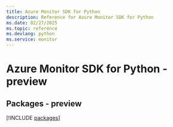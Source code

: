 ```yaml
---
title: Azure Monitor SDK for Python
description: Reference for Azure Monitor SDK for Python
ms.date: 02/27/2025
ms.topic: reference
ms.devlang: python
ms.service: monitor
---
```

# Azure Monitor SDK for Python - preview
## Packages - preview
[!INCLUDE [packages](monitor-index.md)]